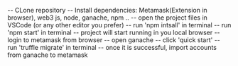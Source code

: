 -- CLone repository
-- Install dependencies: Metamask(Extension in browser), web3 js, node, ganache, npm ..
-- open the project files in VSCode (or any other editor you prefer)
-- run 'npm intsall' in terminal
-- run 'npm start' in terminal
-- project will start running in you local browser
-- login to metamask from browser
-- open ganache
   -- click 'quick start'
-- run 'truffle migrate' in terminal
-- once it is successful, import accounts from ganache to metamask
